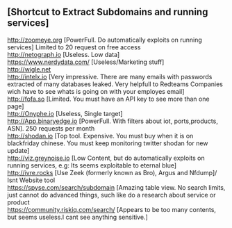 [Shortcut to Extract Subdomains and running services]
---
http://zoomeye.org [PowerFull. Do automatically exploits on running services] Limited to 20 request on free access<br>
http://netograph.io [Useless. Low data]<br>
https://www.nerdydata.com/ [Useless/Marketing stuff]<br>
http://wigle.net<br>
http://intelx.io [Very impressive. There are many emails with passwords extracted of many databases leaked. Very helpfull to Redteams Companies wich have to see whats is going on with your employes email]<br>
http://fofa.so [Limited. You must have an API key to see more than one page]<br>
http://Onyphe.io [Useless, Single target]<br>
http://App.binaryedge.io [PowerFull. With filters about iot, ports,products, ASN]. 250 requests per month<br>
http://shodan.io [Top tool. Expensive. You must buy when it is on blackfriday chinese. You must keep monitoring twitter shodan for new update]<br>
http://viz.greynoise.io [Low Content, but do automatically exploits on running services, e.g: Its seems exploitable to eternal blue]<br>
http://ivre.rocks [Use  Zeek (formerly known as Bro), Argus and Nfdump]/ Isnt Website tool<br>
https://spyse.com/search/subdomain [Amazing table view. No search limits, just cannot do advanced things, such like do a research about service or product<br>
https://community.riskiq.com/search/ [Appears to be too many contents, but seems useless.I cant see anything sensitive.]<br>


